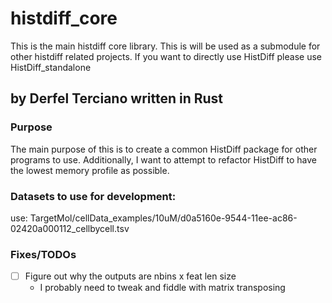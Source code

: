 # histdiff_core

This is the main histdiff core library. This is will be used as a submodule for other histdiff related projects. If you want to directly use HistDiff please use HistDiff_standalone

## by Derfel Terciano written in Rust

### Purpose

The main purpose of this is to create a common HistDiff package for other programs to use.
Additionally, I want to attempt to refactor HistDiff to have the lowest memory profile as
possible.

### Datasets to use for development:

use: TargetMol/cellData_examples/10uM/d0a5160e-9544-11ee-ac86-02420a000112_cellbycell.tsv

### Fixes/TODOs

- [ ] Figure out why the outputs are nbins x feat len size
  - I probably need to tweak and fiddle with matrix transposing

